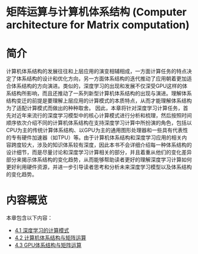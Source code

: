 <!--Copyright © Microsoft Corporation. All rights reserved.
  适用于[License](https://github.com/microsoft/AI-System/blob/main/LICENSE)版权许可-->


# 矩阵运算与计算机体系结构 (Computer architecture for Matrix computation)

# 简介 
计算机体系结构的发展往往和上层应用的演变相辅相成，一方面计算任务的特点决定了体系结构的设计和优化方向，另一方面体系结构的迭代推动了应用朝着更加适合体系结构的方向演进。类似的，深度学习的出现和发展不仅深受GPU这样的体系结构所影响，而且还推动了一系列新型计算机体系结构的出现与演进。理解体系结构变迁的前提是要理解上层应用的计算模式的本质特点，从而才能理解体系结构为了适配计算模式而做出的种种取舍。
因此，本章将针对深度学习计算任务，首先对近年来流行的深度学习模型中的核心计算模式进行分析和梳理，然后按照时间顺序依次介绍不同的计算机体系结构在支持深度学习计算中所扮演的角色，包括以CPU为主的传统计算体系结构、以GPU为主的通用图形处理器和一些具有代表性的专有硬件加速器（如TPU）等。由于计算机体系结构和深度学习应用的相关内容跨度较大，涉及的知识体系较有深度，因此本书不会详细介绍每一种体系结构的设计细节，而是尽量讨论和深度学习计算相关的部分，并且着重从他们的变化差异部分来揭示体系结构的变化趋势，从而能够帮助读者更好的理解深度学习计算如何更好利用硬件资源，并进一步引导读者思考和分析未来深度学习模型以及体系结构的变化趋势。

# 内容概览

本章包含以下内容：

- [4.1 深度学习的计算模式](4.1-深度学习的计算模式.md)
- [4.2 计算机体系结构与矩阵运算](4.2-计算机体系结构与矩阵运算.md)
- [4.3 GPU体系结构与矩阵运算](4.3-GPU体系结构与矩阵运算.md)
